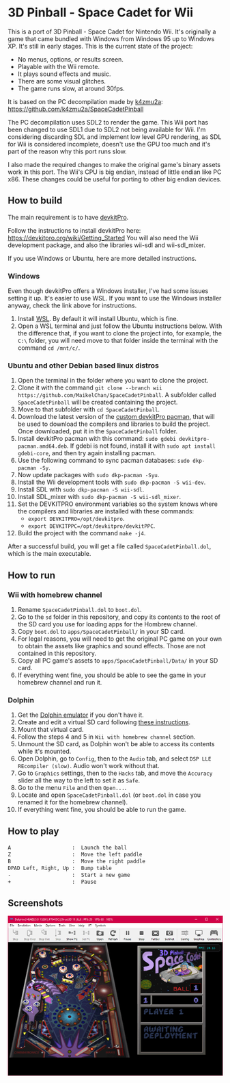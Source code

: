 # 3D Pinball - Space Cadet for Wii

This is a port of 3D Pinball - Space Cadet for Nintendo Wii. It's originally a game that came bundled with Windows from Windows 95 up to Windows XP. It's still in early stages. This is the current state of the project:

- No menus, options, or results screen.
- Playable with the Wii remote.
- It plays sound effects and music.
- There are some visual glitches.
- The game runs slow, at around 30fps.

It is based on the PC decompilation made by [k4zmu2a](https://github.com/k4zmu2a): https://github.com/k4zmu2a/SpaceCadetPinball

The PC decompilation uses SDL2 to render the game. This Wii port has been changed to use SDL1 due to SDL2 not being available for Wii. I'm considering discarding SDL and implement low level GPU rendering, as SDL for Wii is considered incomplete, doesn't use the GPU too much and it's part of the reason why this port runs slow.

I also made the required changes to make the original game's binary assets work in this port. The Wii's CPU is big endian, instead of little endian like PC x86. These changes could be useful for porting to other big endian devices.

## How to build

The main requirement is to have [devkitPro](https://devkitpro.org).

Follow the instructions to install devkitPro here: https://devkitpro.org/wiki/Getting_Started
You will also need the Wii development package, and also the libraries wii-sdl and wii-sdl_mixer.

If you use Windows or Ubuntu, here are more detailed instructions.

### Windows

Even though devkitPro offers a Windows installer, I've had some issues setting it up. It's easier to use WSL. If you want to use the Windows installer anyway, check the link above for instructions.

1. Install [WSL](https://docs.microsoft.com/en-us/windows/wsl/install). By default it will install Ubuntu, which is fine.
2. Open a WSL terminal and just follow the Ubuntu instructions below. With the difference that, if you want to clone the project into, for example, the `C:\` folder, you will need move to that folder inside the terminal with the command `cd /mnt/c/`.

### Ubuntu and other Debian based linux distros

1. Open the terminal in the folder where you want to clone the project.
2. Clone it with the command `git clone --branch wii https://github.com/MaikelChan/SpaceCadetPinball`. A subfolder called `SpaceCadetPinball` will be created containing the project.
3. Move to that subfolder with `cd SpaceCadetPinball`.
4. Download the latest version of the [custom devkitPro pacman](https://github.com/devkitPro/pacman/releases/tag/v1.0.2), that will be used to download the compilers and libraries to build the project. Once downloaded, put it in the `SpaceCadetPinball` folder.
5. Install devkitPro pacman with this command: `sudo gdebi devkitpro-pacman.amd64.deb`. If gdebi is not found, install it with `sudo apt install gdebi-core`, and then try again installing pacman.
6. Use the following command to sync pacman databases: `sudo dkp-pacman -Sy`.
7. Now update packages with `sudo dkp-pacman -Syu`.
8. Install the Wii development tools with `sudo dkp-pacman -S wii-dev`.
9. Install SDL with `sudo dkp-pacman -S wii-sdl`.
10. Install SDL_mixer with `sudo dkp-pacman -S wii-sdl_mixer`.
11. Set the DEVKITPRO environment variables so the system knows where the compilers and libraries are installed with these commands:
    - `export DEVKITPRO=/opt/devkitpro`.
    - `export DEVKITPPC=/opt/devkitpro/devkitPPC`.
12. Build the project with the command `make -j4`.

After a successful build, you will get a file called `SpaceCadetPinball.dol`, which is the main executable.

## How to run

### Wii with homebrew channel

1. Rename `SpaceCadetPinball.dol` to `boot.dol`.
2. Go to the `sd` folder in this repository, and copy its contents to the root of the SD card you use for loading apps for the Hombrew channel.
3. Copy `boot.dol` to `apps/SpaceCadetPinball/` in your SD card.
4. For legal reasons, you will need to get the original PC game on your own to obtain the assets like graphics and sound effects. Those are not contained in this repository.
5. Copy all PC game's assets to `apps/SpaceCadetPinball/Data/` in your SD card.
6. If everything went fine, you should be able to see the game in your homebrew channel and run it.

### Dolphin

1. Get the [Dolphin emulator](https://dolphin-emu.org) if you don't have it.
2. Create and edit a virtual SD card following [these instructions](https://wiki.dolphin-emu.org/index.php?title=Virtual_SD_Card_Guide).
3. Mount that virtual card.
4. Follow the steps 4 and 5 in `Wii with homebrew channel` section.
5. Unmount the SD card, as Dolphin won't be able to access its contents while it's mounted.
6. Open Dolphin, go to `Config`, then to the `Audio` tab, and select `DSP LLE REcompiler (slow)`. Audio won't work without that.
7. Go to `Graphics` settings, then to the `Hacks` tab, and move the `Accuracy` slider all the way to the left to set it as `Safe`.
8. Go to the menu `File` and then `Open...`.
9. Locate and open `SpaceCadetPinball.dol` (or `boot.dol` in case you renamed it for the homebrew channel).
10. If everything went fine, you should be able to run the game.

## How to play

```
A                    :  Launch the ball
Z                    :  Move the left paddle
B                    :  Move the right paddle
DPAD Left, Right, Up :  Bump table
-                    :  Start a new game
+                    :  Pause
```

## Screenshots

<p align="center">
  <img title="3D Pinball - Space Cadet running on Dolphin Emulator" src="/screenshot00.png">
</p>